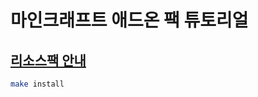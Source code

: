 # 마인크래프트 애드온 팩 튜토리얼

## [리소스팩 안내](https://learn.microsoft.com/ko-kr/minecraft/creator/documents/resourcepack)
```bash
make install
```
